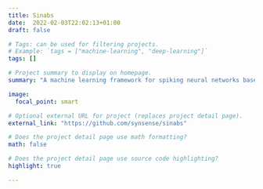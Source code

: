 ```yaml
---
title: Sinabs
date:  2022-02-03T22:02:13+01:00
draft: false

# Tags: can be used for filtering projects.
# Example: `tags = ["machine-learning", "deep-learning"]`
tags: []

# Project summary to display on homepage.
summary: "A machine learning framework for spiking neural networks based on PyTorch."

image:
  focal_point: smart

# Optional external URL for project (replaces project detail page).
external_link: "https://github.com/synsense/sinabs"

# Does the project detail page use math formatting?
math: false 

# Does the project detail page use source code highlighting?
highlight: true

---
```

